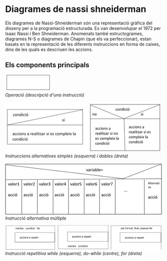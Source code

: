 # Diagrames de nassi shneiderman

Els diagrames de Nassi-Shneiderman són una representació gràfica del disseny per a la programació estructurada. Es van desenvolupar el 1972 per Isaac Nassi i Ben Shneiderman. Anomenats també estructogrames, diagrames N-S o diagrames de Chapin (que els va perfeccionar), estan basats en la representació de les diferents instruccions en forma de caixes, dins de les quals es descriuen les accions.

## Els components principals

![operacio_ns](/img/2.disseny-algorismes/operacio_ns.jpg)  
*Operació (descripció d'una instrucció)*

![alternativesSimples_ns](/img/2.disseny-algorismes/alternativesSimples_ns.jpg)  
*Instruccions alternatives simples (esquerra) i dobles (dreta)*

![alternativaMultiple_ns](/img/2.disseny-algorismes/alternativaMultiple_ns.jpg)  
*Instrucció alternativa múltiple*

![repeticio_ns](/img/2.disseny-algorismes/repeticio_ns.jpg)  
*Instrucció repetitiva while (esquerra), do-while (centre), for (dreta)*

